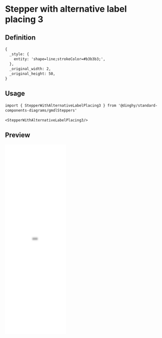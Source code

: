 # Stepper with alternative label placing 3

## Definition

```
{
  _style: { 
    entity: 'shape=line;strokeColor=#b3b3b3;',
  },
  _original_width: 2,
  _original_height: 50,
}
```

## Usage

```
import { StepperWithAlternativeLabelPlacing3 } from '@dinghy/standard-components-diagrams/gmdlSteppers'

<StepperWithAlternativeLabelPlacing3/>
```

## Preview

<img src="./stepper-with-alternative-label-placing-3.png" width="200"/>
